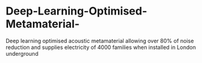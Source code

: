 # Deep-Learning-Optimised-Metamaterial-
Deep learning optimised acoustic metamaterial allowing over 80% of noise reduction  and supplies electricity of 4000 families when installed in London underground
